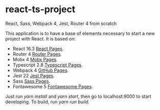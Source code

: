 # react-ts-project
React, Sass, Webpack 4, Jest, Router 4 from scratch

This application is to have a base of elements necessary to start a new project with React. It is based on:
- React 16.3 [React Pages](https://reactjs.org/).
- Router 4 [Router Pages](https://reacttraining.com/react-router/).
- Mobx 4 [Mobx Pages](https://mobx.js.org/).
- Typescript 2.8 [Typescript Pages](https://www.typescriptlang.org/).
- Webpack 4 [GitHub Pages](https://webpack.js.org).
- Jest 22 [Jest Pages](https://facebook.github.io/jest/).
- Sass [Sass Pages](https://sass-lang.com/).
- Fontawesome 5 [Fontawesome Pages](https://fontawesome.com/).


Just run *yarn install* and *yarn start*, then go to localhost:9000 to start developing. To build, run y*arn run build*.
